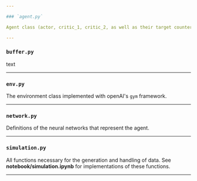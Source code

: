 ```yaml
---

### `agent.py`

Agent class (actor, critic_1, critic_2, as well as their target counterparts).

---
```


### `buffer.py`

text

---

### `env.py`

The environment class implemented with openAI's `gym` framework.

---

### `network.py`

Definitions of the neural networks that represent the agent.

---

### `simulation.py`

All functions necessary for the generation and handling of data. See **notebook/simulation.ipynb** for implementations of these functions.

---
